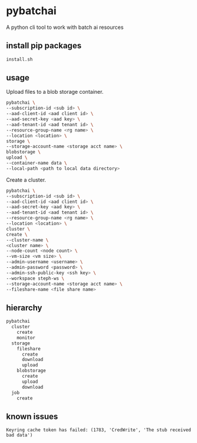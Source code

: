 # pybatchai

A python cli tool to work with batch ai resources

## install pip packages

```sh
install.sh
```

## usage

Upload files to a blob storage container.

```sh
pybatchai \
--subscription-id <sub id> \
--aad-client-id <aad client id> \
--aad-secret-key <aad key> \
--aad-tenant-id <aad tenant id> \
--resource-group-name <rg name> \
--location <location> \
storage \
--storage-account-name <storage acct name> \
blobstorage \
upload \
--container-name data \
--local-path <path to local data directory>
```

Create a cluster.

```sh
pybatchai \
--subscription-id <sub id> \
--aad-client-id <aad client id> \
--aad-secret-key <aad key> \
--aad-tenant-id <aad tenant id> \
--resource-group-name <rg name> \
--location <location> \
cluster \
create \
--cluster-name \
<cluster name> \
--node-count <node count> \
--vm-size <vm size> \
--admin-username <username> \
--admin-password <password> \
--admin-ssh-public-key <ssh key> \
--workspace steph-ws \
--storage-account-name <storage acct name> \
--fileshare-name <file share name>
```

## hierarchy

```sh
pybatchai
  cluster
    create
    monitor
  storage
    fileshare
      create
      download
      upload
    blobstorage
      create
      upload
      download
  job
    create
```

## known issues

`Keyring cache token has failed: (1783, 'CredWrite', 'The stub received bad data')`